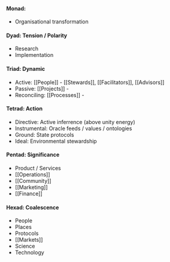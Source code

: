 #### Monad: 
- Organisational transformation

#### Dyad: Tension / Polarity
- Research
- Implementation

#### Triad: Dynamic
- Active: [[People]] - [[Stewards]], [[Facilitators]], [[Advisors]]
- Passive: [[Projects]] - 
- Reconciling: [[Processes]] - 

#### Tetrad: Action
- Directive: Active inferrence (above unity energy)
- Instrumental: Oracle feeds / values / ontologies 
- Ground: State protocols
- Ideal: Environmental stewardship

#### Pentad: Significance
- Product / Services
- [[Operations]]
- [[Community]]
- [[Marketing]]
- [[Finance]]

#### Hexad: Coalescence
- People
- Places
- Protocols
- [[Markets]]
- Science
- Technology

